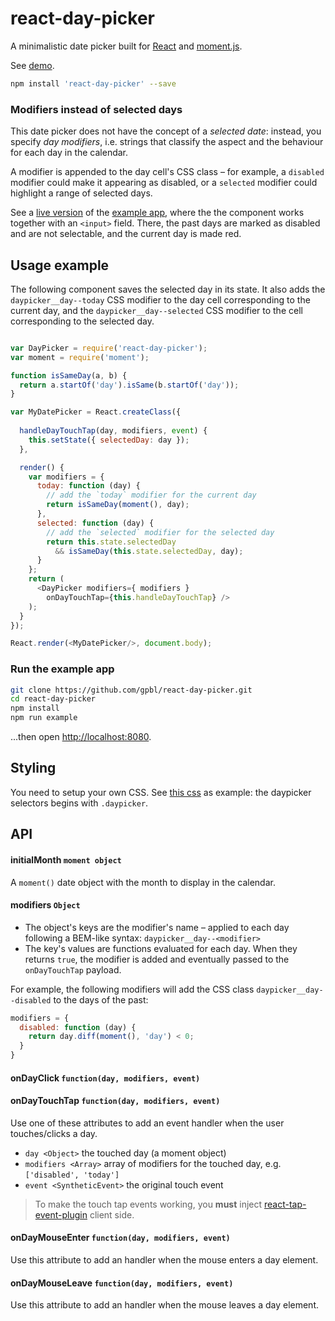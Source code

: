 # react-day-picker

A minimalistic date picker built for [React](facebook.github.io/react/) and [moment.js](http://www.momentjs.com). 

See [demo](http://www.gpbl.org/react-day-picker/).

```bash
npm install 'react-day-picker' --save
```

### Modifiers instead of selected days

This date picker does not have the concept of a *selected date*: instead, you specify *day modifiers*, i.e. strings that classify the aspect and the behaviour for each day in the calendar. 

A modifier is appended to the day cell's CSS class – for example, a `disabled` modifier could make it appearing as disabled, or a `selected` modifier could highlight a range of selected days.

See a [live version](http://www.gpbl.org/react-day-picker/) of the [example app](example), where the the component works together with an `<input>` field. There, the past days are marked as disabled and are not selectable, and the current day is made red.

## Usage example

The following component saves the selected day in its state. It also adds the `daypicker__day--today` CSS modifier to the day cell corresponding to the current day, and the 
`daypicker__day--selected` CSS modifier to the cell corresponding to the selected day.

```js

var DayPicker = require('react-day-picker');
var moment = require('moment');

function isSameDay(a, b) {
  return a.startOf('day').isSame(b.startOf('day'));
}

var MyDatePicker = React.createClass({
  
  handleDayTouchTap(day, modifiers, event) {
    this.setState({ selectedDay: day });
  },

  render() {
    var modifiers = {
      today: function (day) {
        // add the `today` modifier for the current day
        return isSameDay(moment(), day);
      },
      selected: function (day) {
        // add the `selected` modifier for the selected day
        return this.state.selectedDay 
          && isSameDay(this.state.selectedDay, day);
      }
    };
    return (
      <DayPicker modifiers={ modifiers } 
        onDayTouchTap={this.handleDayTouchTap} />
    );
  }
});

React.render(<MyDatePicker/>, document.body);

```

### Run the example app

```bash
git clone https://github.com/gpbl/react-day-picker.git
cd react-day-picker
npm install
npm run example
```

...then open [http://localhost:8080](http://localhost:8080).

## Styling

You need to setup your own CSS. See [this css](example/main.css) as example: the daypicker selectors begins with `.daypicker`.

## API

#### initialMonth `moment object`

A `moment()` date object with the month to display in the calendar.

#### modifiers `Object`

* The object's keys are the modifier's name – applied to each day following a BEM-like syntax: `daypicker__day--<modifier>`
* The key's values are functions evaluated for each day. When they returns `true`, the modifier is added and eventually passed to the `onDayTouchTap` payload.

For example, the following modifiers will add the CSS class `daypicker__day--disabled` to the days of the past:

```js
modifiers = {
  disabled: function (day) {
    return day.diff(moment(), 'day') < 0;
  }
}
```

#### onDayClick `function(day, modifiers, event)`
#### onDayTouchTap `function(day, modifiers, event)`

Use one of these attributes to add an event handler when the user touches/clicks a day. 

* `day <Object>` the touched day (a moment object)
* `modifiers <Array>` array of modifiers for the touched day, e.g. `['disabled', 'today']`
* `event <SyntheticEvent>` the original touch event

> To make the touch tap events working, you **must** inject [react-tap-event-plugin](https://github.com/zilverline/react-tap-event-plugin) client side.

#### onDayMouseEnter `function(day, modifiers, event)`

Use this attribute to add an handler when the mouse enters a day element. 

#### onDayMouseLeave `function(day, modifiers, event)`

Use this attribute to add an handler when the mouse leaves a day element. 
